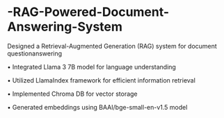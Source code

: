# -RAG-Powered-Document-Answering-System
Designed a Retrieval-Augmented Generation (RAG) system for document questionanswering 

• Integrated Llama 3 7B model for language understanding

• Utilized LlamaIndex framework for efficient information retrieval

• Implemented Chroma DB for vector storage 

• Generated embeddings using BAAI/bge-small-en-v1.5 model
